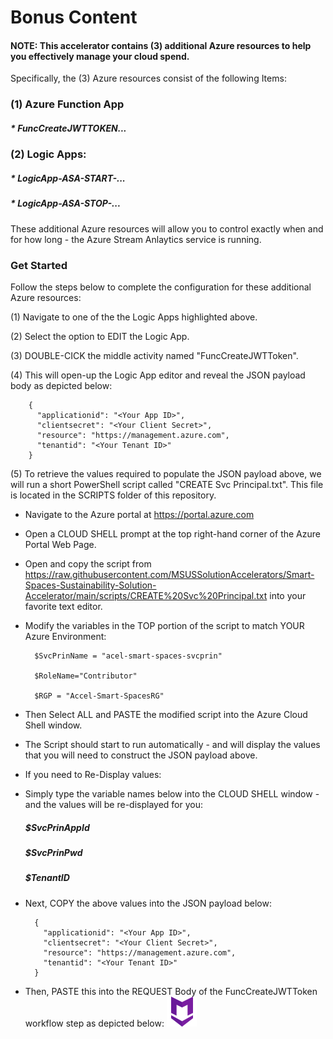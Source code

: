 # Bonus Content

#### NOTE: This accelerator contains (3) additional Azure resources to help you effectively manage your cloud spend.

Specifically, the (3) Azure resources consist of the following Items: 

### (1) Azure Function App  
##### * FuncCreateJWTTOKEN...

### (2) Logic Apps:

#####    * LogicApp-ASA-START-...

#####    * LogicApp-ASA-STOP-...

These additional Azure resources will allow you to control exactly when and for how long - the Azure Stream Anlaytics service is running.


### Get Started
Follow the steps below to complete the configuration for these additional Azure resources:

(1) Navigate to one of the the Logic Apps highlighted above.

(2) Select the option to EDIT the Logic App.

(3) DOUBLE-CICK the middle activity named "FuncCreateJWTToken".

(4) This will open-up the Logic App editor and reveal the JSON payload body as depicted below:

        {
          "applicationid": "<Your App ID>",
          "clientsecret": "<Your Client Secret>",
          "resource": "https://management.azure.com",
          "tenantid": "<Your Tenant ID>"
        }

(5) To retrieve the values required to populate the JSON payload above, we will run a short PowerShell script called "CREATE Svc Principal.txt".
    This file is located in the SCRIPTS folder of this repository. 

- Navigate to the Azure portal at https://portal.azure.com
 
- Open a CLOUD SHELL prompt at the top right-hand corner of the Azure Portal Web Page.

- Open and copy the script from https://raw.githubusercontent.com/MSUSSolutionAccelerators/Smart-Spaces-Sustainability-Solution-Accelerator/main/scripts/CREATE%20Svc%20Principal.txt into your favorite text editor.

- Modify the variables in the TOP portion of the script to match YOUR Azure Environment:

        $SvcPrinName = "acel-smart-spaces-svcprin"

        $RoleName="Contributor"

        $RGP = "Accel-Smart-SpacesRG"

- Then Select ALL and PASTE the modified script into the Azure Cloud Shell window.

- The Script should start to run automatically - and will display the values that you will need to construct the JSON payload above.

- If you need to Re-Display values:

- Simply type the variable names below into the CLOUD SHELL window - and the values will be re-displayed for you:
 
  #####  $SvcPrinAppId

  #####  $SvcPrinPwd

  #####  $TenantID

- Next, COPY the above values into the JSON payload below:

        {
          "applicationid": "<Your App ID>",
          "clientsecret": "<Your Client Secret>",
          "resource": "https://management.azure.com",
          "tenantid": "<Your Tenant ID>"
        }

- Then, PASTE this into the REQUEST Body of the FuncCreateJWTToken workflow step as depicted below:
![Logic App](https://github.com/adam-p/markdown-here/raw/master/src/common/images/icon48.png "Logic App")

  
 
